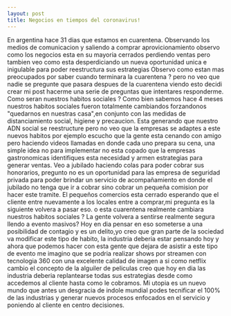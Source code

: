 ```yaml
---
layout: post
title: Negocios en tiempos del coronavirus!
---
```

En argentina hace 31 dias que estamos en cuarentena.
Observando los medios de comunicacion y saliendo a comprar aprovicionamiento observo como los negocios esta en su mayoria cerrados perdiendo ventas pero tambien veo como esta desperdiciando un nueva oportunidad unica e inigulable para poder reestructura sus estrategias Observo como estan mas preocupados por saber cuando terminara la cuarentena ? pero no veo que nadie se pregunte que pasara despues de la cuarentena viendo esto decidi crear mi post hacerme una serie de preguntas que intentares responderme.
Como seran nuestros habitos sociales ?
Como bien sabemos hace 4 meses nuestros habitos sociales fueron totalmente cambiandos forzandonos "quedarnos en nuestras casa",en conjunto con las medidas de distanciamiento social, higiene y precaucion.
Esta generando que nuestro ADN social se reestructure pero no veo que la empresas se adaptes a este nuevos habitos por ejemplo escucho que la gente esta cenando con amigo pero haciendo videos llamadas en donde cada uno prepara su cena, una simple idea no para implementar no esta copado que la empresas gastronomicas identifiques esta necesidad y armen estrategias para generar ventas. 
Veo a jubilado haciendo colas para poder cobrar sus honorarios, pregunto no es un oportunidad para las empresa de seguridad privada para poder brindar un servicio de acompañamiento en donde el jubilado no tenga que ir a cobrar sino cobrar un pequeña comision por hacer este tramite.
El pequeños comercios esta cerrado esperando que el cliente entre nuevamente a los locales entre a comprar,mi pregunta es la siguiente volvera a pasar eso. o esta cuarentena realmente cambiara nuestros habitos sociales ?
La gente volvera a sentirse realmente segura llendo a evento masivos?
Hoy en dia pensar en eso someterse a una posibilidad de contagio y es un delito,yo creo que gran parte de la sociedad va modificar este tipo de habito, la industria deberia estar pensando hoy y ahora que podemos hacer con esta gente que dejara de asistir a este tipo de evento me imagino que se podria realizar shows por streamen con tecnologia 360 con una excelente calidad de imagen a si como netflix cambio el concepto de la alguiler de peliculas creo que hoy en dia las industria deberia replantearse todas sus estrategias desde como accedemos al cliente hasta como le cobramos. 
Mi utopia es un nuevo mundo que antes un desgracia de indole mundial podes tecnificar el 100% de las industrias y generar nuevos procesos enfocados en el servicio y poniendo al cliente en centro decisiones.

